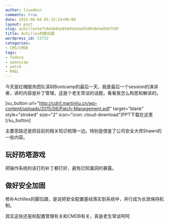 ```yaml
---
author: liuadmin
comments: true
date: 2015-06-04 05:15:53+00:00
layout: post
slug: achilles%e7%9a%84%e8%84%9a%e5%90%8e%e8%b7%9f
title: Achilles的脚后跟
wordpress_id: 53732
categories:
- CMS/CMDB
tags:
- fedora
- openscap
- patch
- RHEL
---
```


今天是红帽服务团队深圳Bootcamp的最后一天，我是最后一个session的演讲者，讲的内容是补丁管理，这是个老生常谈的话题，看看我怎么构思和解读的。

[su_button url="http://cdn1.martinliu.cn/wp-content/uploads/2015/06/Patch-Management.pdf" target="blank" style="stroked" size="2" icon="icon: cloud-download"]PPT下载在这里[/su_button]

主要思路还是把目前的相关知识梳理一边。特别是借鉴了公司安全大师Shawn的一些内容。


## 玩好防塔游戏


把操作系统的该打的补丁都打好，避免已知漏洞的暴露。


## 做好安全加固


修补Achilles的脚后跟，是说把安全配置基线落实到系统中，并行成为长效保持机制。

其实这些还是和配置管理有关和CMDB有关，真是老生常谈呵呵
